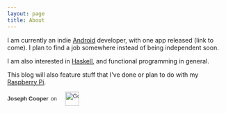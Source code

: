 ```yaml
---
layout: page
title: About
---
```


I am currently an indie [Android](developer.android.com/) developer, with one app released (link to 
come). I plan to find a job somewhere instead of being independent soon.

I am also interested in [Haskell](www.haskell.org), and functional programming
in general.

This blog will also feature stuff that I've done or plan to do with my 
[Raspberry Pi](http://raspberrypi.org/).

<a href="//plus.google.com/u/0/113750719684046107692?prsrc=3"
   rel="publisher" target="_top" style="text-decoration:none;display:inline-block;color:#333;text-align:center; font:13px/16px arial,sans-serif;white-space:nowrap;">
<span style="display:inline-block;font-weight:bold;vertical-align:top;margin-right:5px; margin-top:8px;">Joseph Cooper</span><span style="display:inline-block;vertical-align:top;margin-right:15px; margin-top:8px;">on</span>
<img src="//ssl.gstatic.com/images/icons/gplus-32.png" alt="Google+" style="border:0;width:32px;height:32px;"/>
</a>

